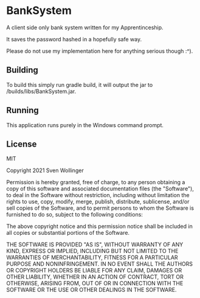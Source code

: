 # BankSystem
A client side only bank system written for my Apprentinceship.

It saves the password hashed in a hopefully safe way.

Please do not use my implementation here for anything serious though :^).

## Building
To build this simply run gradle build, it will output the jar to /builds/libs/BankSystem.jar.

## Running
This application runs purely in the Windows command prompt.

License
----

MIT

Copyright 2021 Sven Wollinger

Permission is hereby granted, free of charge, to any person obtaining a copy of this software and associated documentation files (the "Software"), to deal in the Software without restriction, including without limitation the rights to use, copy, modify, merge, publish, distribute, sublicense, and/or sell copies of the Software, and to permit persons to whom the Software is furnished to do so, subject to the following conditions:

The above copyright notice and this permission notice shall be included in all copies or substantial portions of the Software.

THE SOFTWARE IS PROVIDED "AS IS", WITHOUT WARRANTY OF ANY KIND, EXPRESS OR IMPLIED, INCLUDING BUT NOT LIMITED TO THE WARRANTIES OF MERCHANTABILITY, FITNESS FOR A PARTICULAR PURPOSE AND NONINFRINGEMENT. IN NO EVENT SHALL THE AUTHORS OR COPYRIGHT HOLDERS BE LIABLE FOR ANY CLAIM, DAMAGES OR OTHER LIABILITY, WHETHER IN AN ACTION OF CONTRACT, TORT OR OTHERWISE, ARISING FROM, OUT OF OR IN CONNECTION WITH THE SOFTWARE OR THE USE OR OTHER DEALINGS IN THE SOFTWARE.